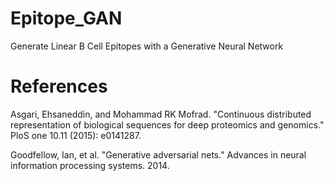 # Epitope_GAN

Generate Linear B Cell Epitopes with a Generative Neural Network

# References

Asgari, Ehsaneddin, and Mohammad RK Mofrad. "Continuous distributed representation of biological sequences for deep proteomics and genomics." PloS one 10.11 (2015): e0141287.

Goodfellow, Ian, et al. "Generative adversarial nets." Advances in neural information processing systems. 2014.
